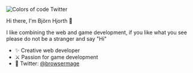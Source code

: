 ![Colors of code Twitter](https://firebasestorage.googleapis.com/v0/b/github-image-hosting.appspot.com/o/sonic.gif?alt=media&token=8d2df564-67d9-4920-927b-56b6353a9117)

Hi there, I'm Björn Hjorth 👋

I like combining the web and game development, if you like what you see please do not be a stranger and say "Hi"

- ✨ Creative web developer 
- ⚔️ Passion for game development
- 🐥 Twitter: [@browsermage](https://twitter.com/browsermage_)
